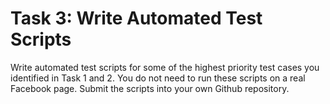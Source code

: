 # Task 3: Write Automated Test Scripts
Write automated test scripts for some of the highest priority test cases you
identified in Task 1 and 2. You do not need to run these scripts on a real Facebook
page. Submit the scripts into your own Github repository.
